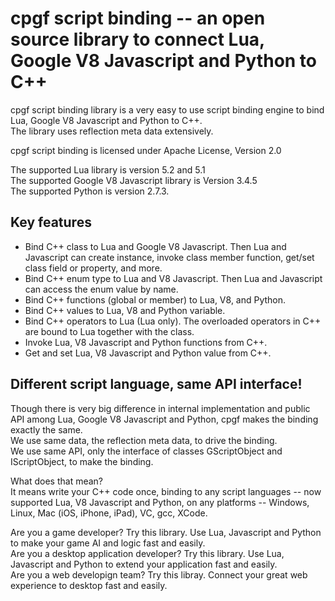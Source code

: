 

# cpgf script binding -- an open source library to connect Lua, Google V8 Javascript and Python to C++

cpgf script binding library is a very easy to use script binding engine to bind Lua, Google V8 Javascript and Python to C++.  
The library uses reflection meta data extensively.

cpgf script binding is licensed under Apache License, Version 2.0

The supported Lua library is version 5.2 and 5.1  
The supported Google V8 Javascript library is Version 3.4.5  
The supported Python is version 2.7.3.

## Key features

  * Bind C++ class to Lua and Google V8 Javascript. Then Lua and Javascript can create instance, invoke class member function, get/set class field or property, and more.
  * Bind C++ enum type to Lua and V8 Javascript. Then Lua and Javascript can access the enum value by name.
  * Bind C++ functions (global or member) to Lua, V8, and Python.
  * Bind C++ values to Lua, V8 and Python variable.
  * Bind C++ operators to Lua (Lua only). The overloaded operators in C++ are bound to Lua together with the class.
  * Invoke Lua, V8 Javascript and Python functions from C++.
  * Get and set Lua, V8 Javascript and Python value from C++.

## Different script language, same API interface!

Though there is very big difference in internal implementation and public API among Lua, Google V8 Javascript and Python, cpgf makes the binding exactly the same.  
We use same data, the reflection meta data, to drive the binding.  
We use same API, only the interface of classes GScriptObject and IScriptObject, to make the binding.

What does that mean?  
It means write your C++ code once, binding to any script languages -- now supported Lua, V8 Javascript and Python, on any platforms -- Windows, Linux, Mac (iOS, iPhone, iPad), VC, gcc, XCode.

Are you a game developer? Try this library. Use Lua, Javascript and Python to make your game AI and logic fast and easily.  
Are you a desktop application developer? Try this library. Use Lua, Javascript and Python to extend your application fast and easily.  
Are you a web developign team? Try this libray. Connect your great web experience to desktop fast and easily.
